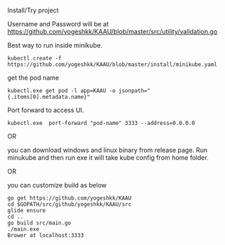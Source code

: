 
Install/Try project 

Username and Password will be at https://github.com/yogeshkk/KAAU/blob/master/src/utility/validation.go

Best way to run inside minikube.
```
kubectl create -f https://github.com/yogeshkk/KAAU/blob/master/install/minikube.yaml
```
get the pod name
```
kubectl.exe get pod -l app=KAAU -o jsonpath="{.items[0].metadata.name}"
```
Port forward to access UI.
```
kubectl.exe  port-forward "pod-name" 3333 --address=0.0.0.0
```

OR 

you can download windows and linux binary from release page. 
Run minukube and then run exe it will take kube config from home folder. 

OR

you can customize build as below
```
go get https://github.com/yogeshkk/KAAU
cd $GOPATH/src/github/yogeshkk/KAAU/src
glide ensure
cd ..
go build src/main.go
./main.exe
Brower at localhost:3333
```